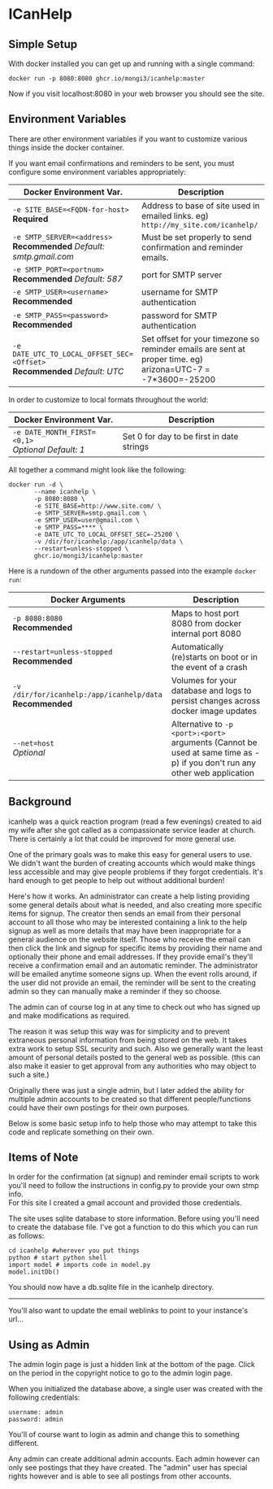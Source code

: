 # ICanHelp

## Simple Setup

With docker installed you can get up and running with a single command:

    docker run -p 8080:8080 ghcr.io/mongi3/icanhelp:master

Now if you visit localhost:8080 in your web browser you should see the site.

## Environment Variables

There are other environment variables if you want to customize various things inside the docker container.

If you want email confirmations and reminders to be sent, you must configure
some environment variables appropriately:

| Docker Environment Var. | Description |
| ----------------------- | ----------- |
| `-e SITE_BASE=<FQDN-for-host>`<br/> **Required** | Address to base of site used in emailed links. eg) `http://my_site.com/icanhelp/`
| `-e SMTP_SERVER=<address>`<br/> **Recommended** *Default: smtp.gmail.com* | Must be set properly to send confirmation and reminder emails.
| `-e SMTP_PORT=<portnum>`<br/> **Recommended** *Default: 587* | port for SMTP server
| `-e SMTP_USER=<username>`<br/> **Recommended** | username for SMTP authentication
| `-e SMTP_PASS=<password>`<br/> **Recommended** | password for SMTP authentication
| `-e DATE_UTC_TO_LOCAL_OFFSET_SEC=<Offset>`<br/> **Recommended** *Default: UTC* | Set offset for your timezone so reminder emails are sent at proper time.  eg) arizona=UTC-7 = -7*3600=-25200

In order to customize to local formats throughout the world:

| Docker Environment Var. | Description |
| ----------------------- | ----------- |
| `-e DATE_MONTH_FIRST=<0,1>`<br/> *Optional* *Default: 1* | Set 0 for day to be first in date strings

All together a command might look like the following:

```
docker run -d \
       --name icanhelp \
       -p 8080:8080 \
       -e SITE_BASE=http://www.site.com/ \
       -e SMTP_SERVER=smtp.gmail.com \
       -e SMTP_USER=user@gmail.com \
       -e SMTP_PASS=**** \
       -e DATE_UTC_TO_LOCAL_OFFSET_SEC=-25200 \
       -v /dir/for/icanhelp:/app/icanhelp/data \
       --restart=unless-stopped \
       ghcr.io/mongi3/icanhelp:master
```

Here is a rundown of the other arguments passed into the example `docker run`:

| Docker Arguments | Description |
| ---------------- | ----------- |
| `-p 8080:8080`<br/> **Recommended** | Maps to host port 8080 from docker internal port 8080
| `--restart=unless-stopped`<br/> **Recommended** | Automatically (re)starts on boot or in the event of a crash
| `-v /dir/for/icanhelp:/app/icanhelp/data`<br/> **Recommended** | Volumes for your database and logs to persist changes across docker image updates
| `--net=host`<br/> *Optional* | Alternative to `-p <port>:<port>` arguments (Cannot be used at same time as -p) if you don't run any other web application


## Background

icanhelp was a quick reaction program (read a few evenings) created to 
aid my wife after she got called as a compassionate service leader at 
church.  There is certainly a lot that could be improved for 
more general use.

One of the primary goals was to make this easy for general users to use.
We didn't want the burden of creating accounts which would make things less
accessible and may give people problems if they forgot credentials.  It's hard
enough to get people to help out without additional burden!

Here's how it works.  An administrator can create a help listing providing
some general details about what is needed, and also creating more specific
items for signup.  The creator then sends an email from their personal account
to all those who may be interested containing a link to the help signup as well
as more details that may have been inappropriate for a general audience on
the website itself.  Those who receive the email can then click the link
and signup for specific items by providing their name and optionally their
phone and email addresses.  If they provide email's they'll receive a 
confirmation email and an automatic reminder.  The administrator will be 
emailed anytime someone signs up.  When the event rolls around, if the
user did not provide an email, the reminder will be sent to the creating admin
so they can manually make a reminder if they so choose.

The admin can of course log in at any time to check out who has signed up and
make modifications as required.

The reason it was setup this way was for simplicity and to prevent extraneous
personal information from being stored on the web.  It takes extra work
to setup SSL security and such.  Also we generally want
the least amount of personal details posted to the general web as possible.
(this can also make it easier to get approval from any authorities who
may object to such a site.)

Originally there was just a single admin, but I later added the ability for
multiple admin accounts to be created so that different people/functions
could have their own postings for their own purposes.

Below is some basic setup info to help those who may attempt to take this
code and replicate something on their own.


## Items of Note

In order for the confirmation (at signup) and reminder email scripts to work 
you'll need to follow the instructions in config.py to provide your own stmp info.  
For this site I created a gmail account and provided those credentials.

The site uses sqlite database to store information.  Before using you'll need
to create the database file.  I've got a function to do this which you can
run as follows:

```
cd icanhelp #wherever you put things
python # start python shell
import model # imports code in model.py
model.initDb()
```

You should now have a db.sqlite file in the icanhelp directory.

----

You'll also want to update the email weblinks to point to your instance's url...


## Using as Admin

The admin login page is just a hidden link at the bottom of the page.
Click on the period in the copyright notice to go to the admin login page.

When you initialized the database above, a single user was created with the
following credentials:

```
username: admin
password: admin
```

You'll of course want to login as admin and change this to something different.

Any admin can create additional admin accounts.  Each admin however can only
see postings that they have created.  The "admin" user has special rights
however and is able to see all postings from other accounts.

